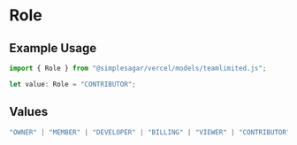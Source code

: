 # Role

## Example Usage

```typescript
import { Role } from "@simplesagar/vercel/models/teamlimited.js";

let value: Role = "CONTRIBUTOR";
```

## Values

```typescript
"OWNER" | "MEMBER" | "DEVELOPER" | "BILLING" | "VIEWER" | "CONTRIBUTOR"
```